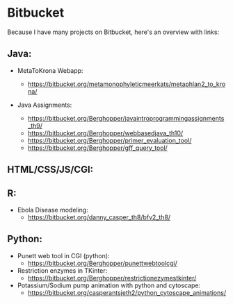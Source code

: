 # Bitbucket

Because I have many projects on Bitbucket, here's an overview with links:

## Java:

- MetaToKrona Webapp:
    * https://bitbucket.org/metamonophyleticmeerkats/metaphlan2_to_krona/

- Java Assignments:
    * https://bitbucket.org/Berghopper/javaintroprogrammingassignments_th9/
    * https://bitbucket.org/Berghopper/webbasedjava_th10/
    * https://bitbucket.org/Berghopper/primer_evaluation_tool/
    * https://bitbucket.org/Berghopper/gff_query_tool/

## HTML/CSS/JS/CGI:



## R:

- Ebola Disease modeling:
    * https://bitbucket.org/danny_casper_th8/bfv2_th8/

## Python:

- Punett web tool in CGI (python):
    * https://bitbucket.org/Berghopper/punettwebtoolcgi/
- Restriction enzymes in TKinter:
    * https://bitbucket.org/Berghopper/restrictionezymestkinter/
- Potassium/Sodium pump animation with python and cytoscape:
    * https://bitbucket.org/casperantsjeth2/python_cytoscape_animations/
